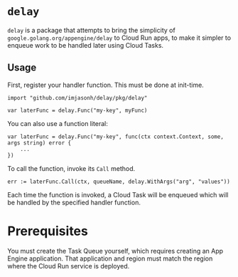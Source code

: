 # `delay`

`delay` is a package that attempts to bring the simplicity of
`google.golang.org/appengine/delay` to Cloud Run apps, to make it simpler to
enqueue work to be handled later using Cloud Tasks.

## Usage

First, register your handler function. This must be done at init-time.

```
import "github.com/imjasonh/delay/pkg/delay"

var laterFunc = delay.Func("my-key", myFunc)
```

You can also use a function literal:

```
var laterFunc = delay.Func("my-key", func(ctx context.Context, some, args string) error {
	...
})
```

To call the function, invoke its `Call` method.

```
err := laterFunc.Call(ctx, queueName, delay.WithArgs("arg", "values"))
```

Each time the function is invoked, a Cloud Task will be enqueued which will be
handled by the specified handler function.

# Prerequisites

You must create the Task Queue yourself, which requires creating an App Engine
application. That application and region must match the region where the Cloud
Run service is deployed.
